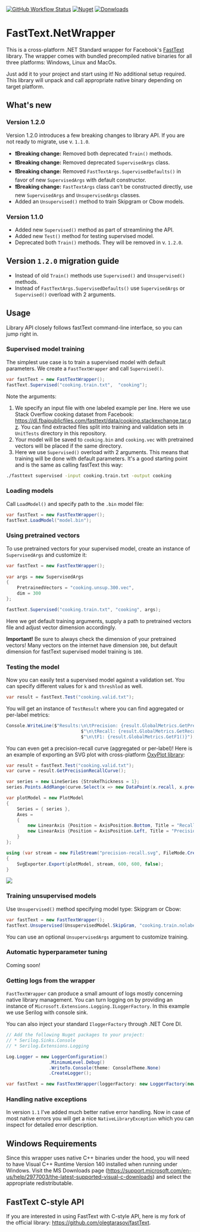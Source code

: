 [![GitHub Workflow Status](https://img.shields.io/github/workflow/status/olegtarasov/FastText.NetWrapper/Build%20and%20publish?style=flat-square)](https://github.com/olegtarasov/FastText.NetWrapper/actions)
[![Nuget](https://img.shields.io/nuget/v/FastText.NetWrapper?style=flat-square)](https://www.nuget.org/packages/FastText.NetWrapper)
[![Donwloads](https://img.shields.io/nuget/dt/FastText.NetWrapper?label=Nuget&style=flat-square)](https://www.nuget.org/packages/FastText.NetWrapper)

# FastText.NetWrapper

This is a cross-platform .NET Standard wrapper for Facebook's [FastText](https://github.com/facebookresearch/fastText) library. 
The wrapper comes with bundled precompiled native binaries for all three platforms: Windows, Linux and MacOs.

Just add it to your project and start using it! No additional setup required. This library will unpack and call appropriate native 
binary depending on target platform.

## What's new

### Version 1.2.0

Version 1.2.0 introduces a few breaking changes to library API. If you are not ready to migrate, use v. `1.1.0`.

* **❗️Breaking change:️** Removed both deprecated `Train()` methods.
* **❗️Breaking change:️** Removed deprecated `SupervisedArgs` class.
* **❗️Breaking change:️** Removed `FastTextArgs.SupervisedDefaults()` in favor of new `SupervisedArgs` with default constructor.
* **❗️Breaking change:️** `FastTextArgs` class can't be constructed directly, use new `SupervisedArgs` and `UnsupervisedArgs` classes.
* Added an `Unsupervised()` method to train Skipgram or Cbow models.

### Version 1.1.0

* Added new `Supervised()` method as part of streamlining the API.
* Added new `Test()` method for testing supervised model.
* Deprecated both `Train()` methods. They will be removed in v. `1.2.0`.

## Version `1.2.0` migration guide

* Instead of old `Train()` methods use `Supervised()` and `Unsupervised()` methods.
* Instead of `FastTextArgs.SupervisedDefaults()` use `SupervisedArgs` or `Supervised()` overload with 2 arguments.

## Usage

Library API closely follows fastText command-line interface, so you can jump right in.

### Supervised model training

The simplest use case is to train a supervised model with default parameters. We create a `FastTextWrapper` and call `Supervised()`.

```c#
var fastText = new FastTextWrapper();
fastText.Supervised("cooking.train.txt",  "cooking");
```

Note the arguments:

1. We specify an input file with one labeled example per line. Here we use Stack Overflow cooking dataset from Facebook:
https://dl.fbaipublicfiles.com/fasttext/data/cooking.stackexchange.tar.gz. You can find extracted files split into training
and validation sets in `UnitTests` directory in this repository.
2. Your model will be saved to `cooking.bin` and `cooking.vec` with pretrained vectors will be placed if the same directory.
3. Here we use `Supervised()` overload with 2 arguments. This means that training will be done with default parameters. 
It's a good starting point and is the same as calling fastText this way:

```bash
./fasttext supervised -input cooking.train.txt -output cooking
```

### Loading models

Call `LoadModel()` and specify path to the `.bin` model file:

```c#
var fastText = new FastTextWrapper();
fastText.LoadModel("model.bin");
```

### Using pretrained vectors

To use pretrained vectors for your supervised model, create an instance of `SupervisedArgs` and customize it:

```c#
var fastText = new FastTextWrapper();
            
var args = new SupervisedArgs
{
    PretrainedVectors = "cooking.unsup.300.vec",
    dim = 300
};

fastText.Supervised("cooking.train.txt", "cooking", args);
```

Here we get default training arguments, supply a path to pretrained vectors file and adjust vector dimension accordingly.

**Important!** Be sure to always check the dimension of your pretrained vectors! Many vectors on the internet have dimension `300`,
but default dimension for fastText supervised model training is `100`.

### Testing the model

Now you can easily test a supervised model against a validation set. You can specify different values for `k` and `threshlod` as well.

```c#
var result = fastText.Test("cooking.valid.txt");
```

You will get an instance of `TestResult` where you can find aggregated or per-label metrics:

```c#
Console.WriteLine($"Results:\n\tPrecision: {result.GlobalMetrics.GetPrecision()}" +
                            $"\n\tRecall: {result.GlobalMetrics.GetRecall()}" +
                            $"\n\tF1: {result.GlobalMetrics.GetF1()}");
```

You can even get a precision-recall curve (aggregated or per-label)! Here is an example of exporting an SVG plot with cross-platform
[OxyPlot library](https://oxyplot.github.io):

```c#
var result = fastText.Test("cooking.valid.txt");
var curve = result.GetPrecisionRecallCurve();

var series = new LineSeries {StrokeThickness = 1};
series.Points.AddRange(curve.Select(x => new DataPoint(x.recall, x.precision)).OrderBy(x => x.X));

var plotModel = new PlotModel
{
    Series = { series },
    Axes =
    {
        new LinearAxis {Position = AxisPosition.Bottom, Title = "Recall"},
        new LinearAxis {Position = AxisPosition.Left, Title = "Precision"}
    }
};

using (var stream = new FileStream("precision-recall.svg", FileMode.Create, FileAccess.Write))
{
    SvgExporter.Export(plotModel, stream, 600, 600, false);   
}
```

![](docs/prec-rec.png)

### Training unsupervised models

Use `Unsupervised()` method specifying model type: Skipgram or Cbow:

```c#
var fastText = new FastTextWrapper();
fastText.Unsupervised(UnsupervisedModel.SkipGram, "cooking.train.nolabels.txt",  "cooking");
```

You can use an optional `UnsupervisedArgs` argument to customize training.

### Automatic hyperparameter tuning

Coming soon!

### Getting logs from the wrapper

`FastTextWrapper` can produce a small amount of logs mostly concerning native library management. You can turn logging on by providing an
instance of `Microsoft.Extensions.Logging.ILoggerFactory`. In this example we use Serilog with console sink.

You can also inject your standard `IloggerFactory` through .NET Core DI.

```c#
// Add the following Nuget packages to your project:
// * Serilog.Sinks.Console
// * Serilog.Extensions.Logging 

Log.Logger = new LoggerConfiguration()
                .MinimumLevel.Debug()
                .WriteTo.Console(theme: ConsoleTheme.None)
                .CreateLogger();

var fastText = new FastTextWrapper(loggerFactory: new LoggerFactory(new[] {new SerilogLoggerProvider()}));
```

### Handling native exceptions

In version `1.1` I've added much better native error handling. Now in case of most native errors you will get a nice
`NativeLibraryException` which you can inspect for detailed error description.

## Windows Requirements

Since this wrapper uses native C++ binaries under the hood, you will need to have Visual C++ Runtime Version 140 installed when 
running under Windows. Visit the MS Downloads page (https://support.microsoft.com/en-us/help/2977003/the-latest-supported-visual-c-downloads) 
and select the appropriate redistributable. 

## FastText C-style API

If you are interested in using FastText with C-style API, here is my fork of the official library: https://github.com/olegtarasov/fastText.
